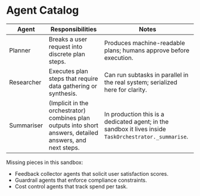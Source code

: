 # Agent Catalog

| Agent | Responsibilities | Notes |
| ----- | ---------------- | ----- |
| Planner | Breaks a user request into discrete plan steps. | Produces machine-readable plans; humans approve before execution. |
| Researcher | Executes plan steps that require data gathering or synthesis. | Can run subtasks in parallel in the real system; serialized here for clarity. |
| Summariser | (Implicit in the orchestrator) combines plan outputs into short answers, detailed answers, and next steps. | In production this is a dedicated agent; in the sandbox it lives inside `TaskOrchestrator._summarise`. |

Missing pieces in this sandbox:

* Feedback collector agents that solicit user satisfaction scores.
* Guardrail agents that enforce compliance constraints.
* Cost control agents that track spend per task.
